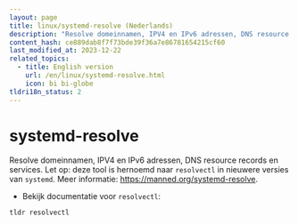 ```yaml
---
layout: page
title: linux/systemd-resolve (Nederlands)
description: "Resolve domeinnamen, IPV4 en IPv6 adressen, DNS resource records en services."
content_hash: ce889dab8f7f73bde39f36a7e86781654215cf60
last_modified_at: 2023-12-22
related_topics:
  - title: English version
    url: /en/linux/systemd-resolve.html
    icon: bi bi-globe
tldri18n_status: 2
---
```

# systemd-resolve

Resolve domeinnamen, IPV4 en IPv6 adressen, DNS resource records en services.
Let op: deze tool is hernoemd naar `resolvectl` in nieuwere versies van `systemd`.
Meer informatie: <https://manned.org/systemd-resolve>.

- Bekijk documentatie voor `resolvectl`:

`tldr resolvectl`
